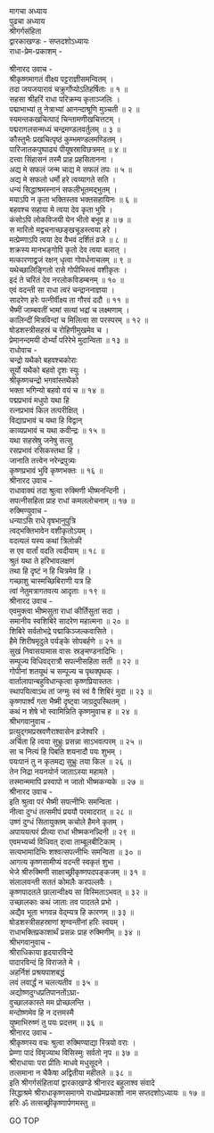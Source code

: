 मागचा अध्याय  
पुढचा अध्याय  
श्रीगर्गसंहिता  
द्वारकाखण्डः - सप्तदशोऽध्यायः  
राधा-प्रेम-प्रकाशम् -  
  
श्रीनारद उवाच -  
श्रीकृष्णमागतं वीक्ष्य पट्टराज्ञीसमन्वितम् ।  
तदा जयजयारावं चक्रुर्गोप्योऽतिहर्षिताः ॥ १ ॥  
सहसा श्रीहरिं राधा परिक्रम्य कृताञ्जलिः ।  
पद्माभाभ्यां तु नेत्राभ्यां आनन्दाश्रूणि मुञ्चती ॥ २ ॥  
स्यमन्तकखचित्पादं चिन्तामणीखचित्तटम् ।  
पद्मरागलसन्मध्यं चन्द्रमण्डलवर्तुलम् ॥ ३ ॥  
कौस्तुभैः प्रखचित्पृष्ठं कुम्भमण्डलमण्डितम् ।  
पारिजातकपुष्पाढ्यं पीयूषस्राविछत्रमत् ॥ ४ ॥  
दत्त्वा सिंहासनं तस्मै प्राह प्रहसितानना ।  
अद्य मे सफलं जन्म चाद्य मे सफलं तपः ॥ ५ ॥  
अद्य मे सफलो धर्मो हरे त्वय्यागते सति ।  
धन्यं सिद्धाश्रमस्नानं सफलीभूतमद्‌भुतम् ।  
मयाऽपि न कृता भक्तिस्तव भक्तसहायिनः ॥ ६ ॥  
बहवश्च सहाया मे त्वया देव कृता भुवि ।  
कंसोऽपि लोकविजयी येन भीतो बभूव ह ॥ ७ ॥  
स मारितो मद्वचनाच्छङ्खचूडस्त्वया हरे ।  
मत्प्रेम्णाऽपि त्वया देव वैभवं दर्शितं व्रजे ॥ ८ ॥  
शक्रस्य मानभङ्गोपि कृतो देव त्वया बलात् ।  
मत्कारणाद्व्रजं रक्षन् धृत्वा गोवर्धनाचलम् ॥ ९ ॥  
यथेच्छालिङ्गितो रासे गोपीभिस्त्वं वशीकृतः ।  
इदं ते चरितं देव नरलोकविडम्बनम् ॥ १० ॥  
एवं वदन्ती सा राधा त्वरं चन्द्राननाज्ञया ।  
सादरेण हरेः पत्नीर्वीक्ष्य ता गौरवं ददौ ॥ ११ ॥  
भैष्मीं जाम्बवतीं भामां सत्यां भद्रां च लक्ष्मणाम् ।  
कालिन्दीं मित्रविन्दां च मिलित्वा सा परस्परम् ॥ १२ ॥  
षोडशस्त्रीसहस्रं च रोहिणीमुखमेव च ।  
प्रेमानन्दमयी दोर्भ्यां परिरेभे मुदान्विता ॥ १३ ॥  
राधोवाच -  
चन्द्रो यथैको बहवश्चकोराः  
     सूर्यो यथैको बहवो दृशः स्युः ।  
श्रीकृष्णचन्द्रो भगवांस्तथैको  
     भक्ता भगिन्यो बहवो वयं च ॥ १४ ॥  
पद्मप्रभावं मधुपो यथा हि  
     रत्नप्रभावं किल तत्परीक्षित् ।  
विद्याप्रभावं च यथा हि विद्वान्  
     काव्यप्रभावं च यथा कवीन्द्रः ॥ १५ ॥  
यथा सहस्रेषु जनेषु सत्सु  
     रसप्रभावं रसिकस्तथा हि ।  
जानाति तत्त्वेन नरेन्द्रपुत्र्यः  
     कृष्णप्रभावं भुवि कृष्णभक्तः ॥ १६ ॥  
श्रीनारद उवाच -  
राधावाक्यं तदा श्रुत्वा रुक्मिणी भीष्मनन्दिनी ।  
सपत्नीसहिता प्राह राधां कमललोचनाम् ॥ १७ ॥  
रुक्मिण्युवाच -  
धन्याऽसि राधे वृषभानुपुत्रि  
     त्वद्‌भक्तिभावेन वशीकृतोऽयम् ।  
वदत्यलं यस्य कथां त्रिलोकी  
     स एव वार्तां वदति त्वदीयाम् ॥ १८ ॥  
श्रुतं यथा ते हरिभावलक्षणं  
     तथा हि दृष्टं न हि चित्रमेव हि ।  
गच्छाशु चास्मच्छिबिराणी यत्र हि  
     त्वां नेतुमत्रागतवत्य आदृताः ॥ १९ ॥  
श्रीनारद उवाच -  
एवमुक्त्वा भीष्मसुता राधां कीर्तिसुतां सदा ।  
समानीय स्वशिबिरे सादरेण महात्मना ॥ २० ॥  
शिबिरे सर्वतोभद्रे पद्माकिञ्जल्कवासिते ।  
हैमे शिरीषमृदुले पर्यङ्के सोपबर्हणे ॥ २१ ॥  
सुखं निवासयामास वासः स्रङ्मण्डनादिभिः ।  
सम्पूज्य विधिवद्‌रात्रौ सपत्नीसहिता सती ॥ २२ ॥  
गोपीनां शतयूथं च सम्पूज्य च पृथक्पृथक् ।  
वार्तालापान्बहुविधान्कृत्वा कृष्णप्रियास्ततः ।  
स्थापयित्वाऽथ तां जग्मुः स्वं स्वं वै शिबिरं मुदा ॥ २३ ॥  
कृष्णपार्श्वं गता भैष्मी दृष्ट्वा जाग्रदुपस्थितम् ।  
कथं न शेषे भो स्वामिन्निति कृष्णमुवाच ह ॥ २४ ॥  
श्रीभगवानुवाच -  
प्रत्युद्‌गमप्रस्रवणैराश्वासेन व्रजेश्वरि ।  
अर्चिता हि त्वया सुभ्रुः प्रसन्ना साऽभवत्परम् ॥ २५ ॥  
सा च नित्यं हि पिबति शयनादौ पयः शुभम् ।  
पयःपानं तु न कृतमद्य सुभ्रुः तया किल ॥ २६ ॥  
तेन निद्रा नयनयोर्न जाताऽस्या महामते ।  
तस्मान्ममापि प्रस्वापो न जातो भीष्मकन्यके ॥ २७ ॥  
श्रीनारद उवाच -  
इति श्रुत्वा परं भैष्मी सपत्नीभिः समन्विता ।  
नीत्वा दुग्धं तत्समीपं प्रययौ परमादरात् ॥ २८ ॥  
उष्णं दुग्धं सितायुक्तम् कचोले हैमने कृतम् ।  
अपाययत्परं प्रीत्या राधां भीष्मकनन्न्दिनी ॥ २९ ॥  
एवमभ्यर्च्य विधिवत् दत्वा ताम्बूलबीटिकाम् ।  
सत्यभामादिभिः शश्वत्सपत्नीभिः समन्विता ॥ ३० ॥  
आगत्य कृष्णसामीप्यं वदन्ती स्वकृतं शुभा ।  
भेजे श्रीरुक्मिणी साक्षाच्छ्रीकृष्णपदपङ्कजम् ॥ ३१ ॥  
संलालयन्ती सततं कोमलैः करपल्लवैः ।  
कृष्णपादतले छालान्वीक्ष्य सा विस्मिताऽभवत् ॥ ३२ ॥  
उच्छालकाः कथं जाताः तव पादतले प्रभो ।  
अद्यैव भूता भगवन्न वेद्म्यत्र हि कारणम् ॥ ३३ ॥  
षोडशस्त्रीसहस्राणां शृण्वन्तीनां हरिः स्वयम् ।  
राधाभक्तिप्रकाशार्थं प्रसन्नः प्राह रुक्मिणीम् ॥ ३४ ॥  
श्रीभगवानुवाच -  
श्रीराधिकाया हृदयारविन्दे  
     पादारविन्दं हि विराजते मे ।  
अहर्निशं प्रश्रयपाशबद्धं  
     लवं लवार्द्धं न चलत्यतीव ॥ ३५ ॥  
अद्योष्णदुग्धप्रतिपानतोंऽघ्रा-  
     वुच्छालकास्ते मम प्रोच्छलन्ति ।  
मन्दोष्णमेव हि न दत्तमस्मै  
     युष्माभिरुष्णं तु पयः प्रदत्तम् ॥ ३६ ॥  
श्रीनारद उवाच -  
श्रीकृष्णस्य वचः श्रुत्वा रुक्मिण्याद्या स्त्रियो वराः ।  
प्रेम्णा पादं विमृज्याथ विसिस्मुः सर्वतो नृप ॥ ३७ ॥  
श्रीराधायाः परा प्रीतिः माधवे मधुसूदने ।  
तत्समाना न चैकैषा अद्वितीया महीतले ॥ ३८ ॥  
इति श्रीगर्गसंहितायां द्वारकाखण्डे श्रीनारद बहुलाश्व संवादे  
सिद्धाश्रमे श्रीराधाकृष्णसमागमे राधाप्रेमप्रकाशो नाम सप्तदशोऽध्यायः ॥ १७ ॥  
हरिः ॐ तत्सच्छ्रीकृष्णार्पणमस्तु ॥  
  
GO TOP
